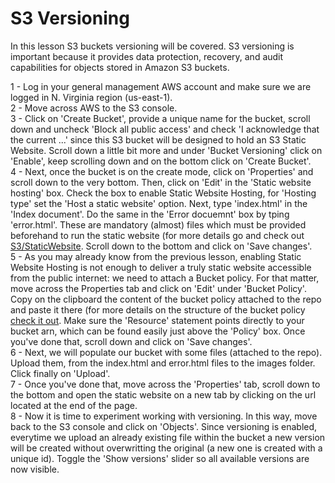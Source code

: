 # S3 Versioning

In this lesson S3 buckets versioning will be covered. 
S3 versioning is important because it provides data protection, recovery, and audit capabilities for objects stored in Amazon S3 buckets.<br/>

1 - Log in your general management AWS account and make sure we are logged in N. Virginia region (us-east-1). <br/>
2 - Move across AWS to the S3 console.<br/>
3 - Click on 'Create Bucket', provide a unique name for the bucket, scroll down and uncheck 'Block all public access' and check 'I acknowledge that the current ...' since this S3 bucket will be designed to hold an S3 Static Website. Scroll down a little bit more and under 'Bucket Versioning' click on 'Enable', keep scrolling down and on the bottom click on 'Create Bucket'.<br/>
4 - Next, once the bucket is on the create mode, click on 'Properties' and scroll down to the very bottom. Then, click on 'Edit' in the 'Static website hosting' box. Check the box to enable Static Website Hosting, for 'Hosting type' set the 'Host a static website' option. Next, type 'index.html' in the 'Index document'. Do the same in the 'Error docuemnt' box by tping 'error.html'. These are mandatory (almost) files which must be provided beforehand to run the static website (for more details go and check out [S3/StaticWebsite](https://github.com/bmestref/AWS-SAA-Projects/edit/main/S3/StaticWebsite). Scroll down to the bottom and click on 'Save changes'. <br/>
5 - As you may already know from the previous lesson, enabling Static Website Hosting is not enough to deliver a truly static website accessible from the public internet: we need to attach a Bucket policy. For that matter, move across the Properties tab and click on 'Edit' under 'Bucket Policy'. Copy on the clipboard the content of the bucket policy attached to the repo and paste it there (for more details on the structure of the bucket policy [check it out](https://github.com/bmestref/AWS-SAA-Projects/edit/main/S3/StaticWebsite/projectguide.md). Make sure the 'Resource' statement points directly to your bucket arn, which can be found easily just above the 'Policy' box. Once you've done that, scroll down and click on 'Save changes'. <br/>
6 - Next, we will populate our bucket with some files (attached to the repo). Upload them, from the index.html and error.html files to the images folder. Click finally on 'Upload'. <br/>
7 - Once you've done that, move across the 'Properties' tab, scroll down to the bottom and open the static website on a new tab by clicking on the url located at the end of the page. <br/>
8 - Now it is time to experiment working with versioning. In this way, move back to the S3 console and click on 'Objects'. Since versioning is enabled, everytime we upload an already existing file within the bucket a new version will be created without overwritting the original (a new one is created with a unique id). Toggle the 'Show versions' slider so all available versions are now visible. <br/>
